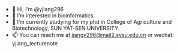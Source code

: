 - 👋 Hi, I’m @yjiang296
- 👀 I’m interested in bioinformatics.
- 🌱 I’m currently studying for my phd in College of Agriculture and Biotechnology, SUN YAT-SEN UNIVERSITY.
- 📫 You can reach me at jiangy296@mail2.sysu.edu.cn or wechat: yjiang_lecturenote 

<!---
yjiang296/yjiang296 is a ✨ special ✨ repository because its `README.md` (this file) appears on your GitHub profile.
You can click the Preview link to take a look at your changes.
--->
